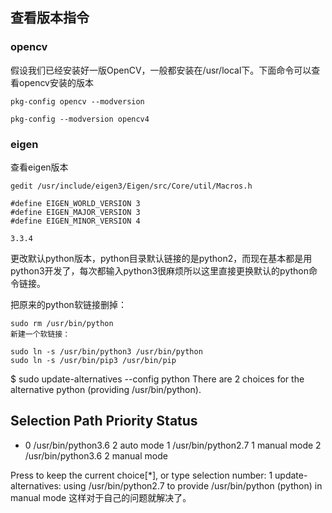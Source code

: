 <!--
 * @Author: zhanghao
 * @Date: 2022-12-03 19:05:00
 * @LastEditTime: 2022-12-03 19:08:26
 * @FilePath: /onestep_install/lib_install/version.md
 * @Description: 
-->
## 查看版本指令
### opencv

假设我们已经安装好一版OpenCV，一般都安装在/usr/local下。下面命令可以查看opencv安装的版本

`pkg-config opencv --modversion`

`pkg-config --modversion opencv4`

### eigen
查看eigen版本

```
gedit /usr/include/eigen3/Eigen/src/Core/util/Macros.h

#define EIGEN_WORLD_VERSION 3
#define EIGEN_MAJOR_VERSION 3
#define EIGEN_MINOR_VERSION 4

3.3.4
```
更改默认python版本，python目录默认链接的是python2，而现在基本都是用python3开发了，每次都输入python3很麻烦所以这里直接更换默认的python命令链接。

把原来的python软链接删掉：

```
sudo rm /usr/bin/python
新建一个软链接：

sudo ln -s /usr/bin/python3 /usr/bin/python
sudo ln -s /usr/bin/pip3 /usr/bin/pip
```
$ sudo update-alternatives --config python 
There are 2 choices for the alternative python (providing /usr/bin/python).
 
  Selection    Path                Priority   Status
------------------------------------------------------------
* 0            /usr/bin/python3.6   2         auto mode
  1            /usr/bin/python2.7   1         manual mode
  2            /usr/bin/python3.6   2         manual mode
 
Press <enter> to keep the current choice[*], or type selection number: 1
update-alternatives: using /usr/bin/python2.7 to provide /usr/bin/python (python) in manual mode
 这样对于自己的问题就解决了。

